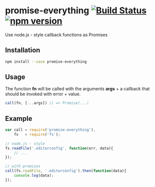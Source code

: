 # promise-everything [![Build Status](https://travis-ci.org/bash/promise-everything.svg?branch=master)](https://travis-ci.org/bash/promise-everything) [![npm version](https://badge.fury.io/js/promise-everything.svg)](https://badge.fury.io/js/promise-everything)

Use node.js - style callback functions as Promises

## Installation

```bash
npm install --save promise-everything
```

## Usage

The function **fn** will be called with the arguments **args** + a callback that should be invoked with error + value.

```javascript  
call(fn, [...args]) // => Promise(...)
```

## Example

```javascript
var call = require('promise-everything'),
    fs   = require('fs');
    
// node.js - style
fs.readFile('.editorconfig', function(err, data){
    // ...
});

// with promises
call(fs.readFile, '.editorconfig').then(function(data){
    console.log(data);
});
```